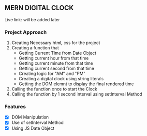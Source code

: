 ## MERN DIGITAL CLOCK

Live link: will be added later

### Project Approach

1. Creating Necessary html, css for the project
2. Creating a function that
   - Getting Current Time from Date Object
   - Getting current hour from that time
   - Getting current minute from that time
   - Getting current second from that time
   - Creating logic for "AM" and "PM"
   - Creating a digital clock using string literals
   - Getting the DOM elemnt to display the final rendered time
3. Calling the function once to start the Clock
4. Calling the function by 1 second interval using setInterval Method

### Features

- [x] DOM Manipulation
- [x] Use of setInterval Method
- [x] Using JS Date Object
